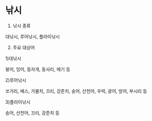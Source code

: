 낚시
===

1. 낚시 종류

대낚시, 루어낚시, 플라이낚시

2. 주요 대상어

1)대낚시

붕어, 잉어, 동자개, 동사리, 메기 등

2)루어낚시

쏘가리, 배스, 가물치, 끄리, 강준치, 송어, 산천어, 우럭, 광어, 방어, 부시리 등

3)플라이낚시

송어, 산천어, 끄리, 강준치 등

